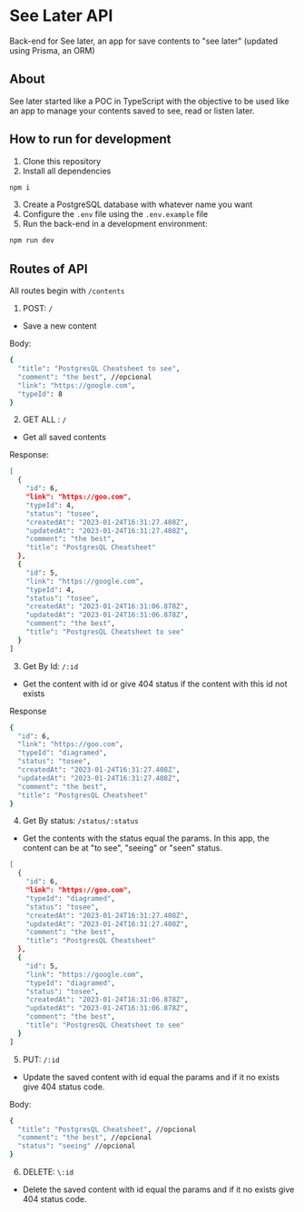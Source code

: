 # See Later API

Back-end for See later, an app for save contents to "see later" (updated using Prisma, an ORM)

## About

See later started like a POC in TypeScript with the objective to be used like an app to manage your contents saved to see, read or listen later.

## How to run for development

1. Clone this repository
2. Install all dependencies

```bash
npm i
```

3. Create a PostgreSQL database with whatever name you want
4. Configure the `.env` file using the `.env.example` file 
5. Run the back-end in a development environment:

```bash
npm run dev
```
## Routes of API

All routes begin with `/contents`

1. POST: `/`
- Save a new content

Body: 
```bash
{
  "title": "PostgresQL Cheatsheet to see",
  "comment": "the best", //opcional
  "link": "https://google.com",
  "typeId": 8
}
```
2. GET ALL : `/`
- Get all saved contents 

Response: 
```bash
[
  {
    "id": 6,
    "link": "https://goo.com",
    "typeId": 4,
    "status": "tosee",
    "createdAt": "2023-01-24T16:31:27.408Z",
    "updatedAt": "2023-01-24T16:31:27.408Z",
    "comment": "the best",
    "title": "PostgresQL Cheatsheet"
  },
  {
    "id": 5,
    "link": "https://google.com",
    "typeId": 4,
    "status": "tosee",
    "createdAt": "2023-01-24T16:31:06.878Z",
    "updatedAt": "2023-01-24T16:31:06.878Z",
    "comment": "the best",
    "title": "PostgresQL Cheatsheet to see"
  }
]
```

3. Get By Id: `/:id`
- Get the content with id or give 404 status if the content with this id not exists

Response

```bash
{
  "id": 6,
  "link": "https://goo.com",
  "typeId": "diagramed",
  "status": "tosee",
  "createdAt": "2023-01-24T16:31:27.408Z",
  "updatedAt": "2023-01-24T16:31:27.408Z",
  "comment": "the best",
  "title": "PostgresQL Cheatsheet"
}
```

4. Get By status: `/status/:status`
- Get the contents with the status equal the params. In this app, the content can be at "to see", "seeing" or "seen" status.

```bash
[
  {
    "id": 6,
    "link": "https://goo.com",
    "typeId": "diagramed",
    "status": "tosee",
    "createdAt": "2023-01-24T16:31:27.408Z",
    "updatedAt": "2023-01-24T16:31:27.408Z",
    "comment": "the best",
    "title": "PostgresQL Cheatsheet"
  },
  {
    "id": 5,
    "link": "https://google.com",
    "typeId": "diagramed",
    "status": "tosee",
    "createdAt": "2023-01-24T16:31:06.878Z",
    "updatedAt": "2023-01-24T16:31:06.878Z",
    "comment": "the best",
    "title": "PostgresQL Cheatsheet to see"
  }
]
```

5. PUT: `/:id`
- Update the saved content with id equal the params and if it no exists give 404 status code.

Body:

```bash
{
  "title": "PostgresQL Cheatsheet", //opcional
  "comment": "the best", //opcional
  "status": "seeing" //opcional
}
```

6. DELETE: `\:id`
- Delete the saved content with id equal the params and if it no exists give 404 status code.

